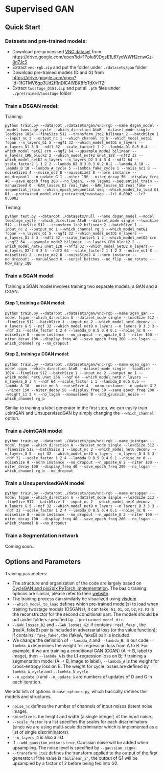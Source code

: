 # Supervised GAN #

## Quick Start ###

### Datasets and pre-trained models:
* Download pre-processed [VNC dataset](https://github.com/unidesigner/groundtruth-drosophila-vnc) from <https://drive.google.com/open?id=1PpIu89DgsE1L67yoWWH2cnwGz-8n7Jc5>
* Extract `vnc-rgb.zip` and put the folder under `./datasets/gan` folder
* Download pre-trained models (D and G) from <https://drive.google.com/open?id=1fGTMV6gp3Ud2fRnDlC4WBK8fxTdXvfTZ>
* Extract `twostage_D1G1.zip` and put all `.pth` files under `./pretrained/twostage` folder

### Train a DSGAN model:
Training:
```
python train.py --dataroot ./datasets/gan/vnc-rgb --name dsgan_model --model twostage_cycle --which_direction AtoB --dataset_mode single --loadSize 1024 --fineSize 512 --transform_1to2 bilinear_2 --batchSize 1 --input_nc 2 --output_nc 1 --which_channel rg_b --which_model_netG1 fcgan --n_layers_G1 5 --ngf1 32 --which_model_netD1 n_layers --n_layers_D1 3 3 --ndf1 32 --scale_factor1 1 2 --lambda_D1 0.5 0.4 --which_model_netG2 crn --ngf2 64 --upsample_mode2 bilinear --n_layers_CRN_block2 2 --which_model_netF2 unet_128 --nff2 32 --which_model_netD2 n_layers --n_layers_D2 3 4 3 4 --ndf2 64 --scale_factor2 1 1 2 2 --lambda_D2 0.3 0.3 0.2 0.2 --lambda_A 10 --lambda_B 10 --lambda_A_cycle 5 --lambda_fake_cycle 1 --noise_nc1 8 --noiseSize1 4 --noise_nc2 8 --noiseSize2 8 --norm instance --no_dropout1 --n_update_G 1 --niter 150 --niter_decay 50 --display_freq 40 --save_epoch_freq 200 --no_lsgan1 --no_lsgan2 --sequential_train --manualSeed 0 --GAN_losses_D2 real_fake --GAN_losses_G2 real_fake --sequential_train --which_epoch_sequential seq --which_model_to_load G1 D1 --pretrained_model_dir pretrained/twostage --lr1 0.0002 --lr2 0.0002
```

Testing:
```
python test.py --dataroot ./datasets/null --name dsgan_model --model twostage_cycle --which_direction AtoB --dataset_mode single --loadSize 512 --fineSize 512 --transform_1to2 bilinear_2 --batchSize 1 --input_nc 2 --output_nc 1 --which_channel rg_b --which_model_netG1 fcgan --n_layers_G1 5 --ngf1 32 --which_model_netD1 n_layers --n_layers_D1 3 3 --ndf1 32 --scale_factor1 1 2 --which_model_netG2 crn --ngf2 64 --upsample_mode2 bilinear --n_layers_CRN_block2 2 --which_model_netF2 unet_128 --nff2 32 --which_model_netD2 n_layers --n_layers_D2 3 4 3 4 --ndf2 64 --scale_factor2 1 1 2 2 --noise_nc1 8 --noiseSize1 2 --noise_nc2 8 --noiseSize2 4 --norm instance --no_dropout1 --manualSeed 0 --serial_batches --no_flip --no_rotate --how_many 100
```


### Train a SGAN model

Training a SGAN model involves training two separate models, a GAN and a CGAN.

#### Step 1, training a GAN model:
```
python train.py --dataroot ./datasets/gan/vnc-rgb --name sgan_gan --model fcgan --which_direction A --dataset_mode single --loadSize 512 --fineSize 512 --batchSize 1 --input_nc 2 --which_model_netG deconv --n_layers_G 5 --ngf 32 --which_model_netD n_layers --n_layers_D 3 3 3 --ndf 32 --scale_factor 1 2 4 --lambda_D 0.5 0.4 0.1 --noise_nc 8 --noiseSize 8 --norm instance --no_dropout --n_update_G 2 --niter 100 --niter_decay 100 --display_freq 40 --save_epoch_freq 200 --no_lsgan --which_channel rg --no_dropout
```

#### Step 2, training a CGAN model:
```
python train.py --dataroot ./datasets/gan/vnc-rgb --name sgan_cgan --model cgan --which_direction AtoB --dataset_mode single --loadSize 1024 --fineSize 512 --batchSize 1 --input_nc 2 --output_nc 1 --which_model_netG unet_256 --ngf 64 --which_model_netD n_layers --n_layers_D 3 4 --ndf 64 --scale_factor 1 1 --lambda_D 0.5 0.5 --lambda_A 10 --noise_nc 8 --noiseSize 4 --norm instance --n_update_G 2 --niter 150 --niter_decay 50 --display_freq 50 --save_epoch_freq 200 --weight_L1 2 4 --no_lsgan --manualSeed 0 --add_gaussian_noise --which_channel rg_b
```

Similar to training a label generator in the first step, we can easily train JointGAN and UnsupervisedGAN by simply changing the ```--which_channel``` option.

### Train a JointGAN model
```
python train.py --dataroot ./datasets/gan/vnc-rgb --name jointgan --model fcgan --which_direction A --dataset_mode single --loadSize 512 --fineSize 512 --batchSize 1 --input_nc 2 --which_model_netG deconv --n_layers_G 5 --ngf 32 --which_model_netD n_layers --n_layers_D 3 3 3 --ndf 32 --scale_factor 1 2 4 --lambda_D 0.5 0.4 0.1 --noise_nc 8 --noiseSize 8 --norm instance --no_dropout --n_update_G 2 --niter 100 --niter_decay 100 --display_freq 40 --save_epoch_freq 200 --no_lsgan --which_channel rg_b --no_dropout
```


### Train a UnsupervisedGAN model
```
python train.py --dataroot ./datasets/gan/vnc-rgb --name unsupgan --model fcgan --which_direction A --dataset_mode single --loadSize 512 --fineSize 512 --batchSize 1 --input_nc 2 --which_model_netG deconv --n_layers_G 5 --ngf 32 --which_model_netD n_layers --n_layers_D 3 3 3 --ndf 32 --scale_factor 1 2 4 --lambda_D 0.5 0.4 0.1 --noise_nc 8 --noiseSize 8 --norm instance --no_dropout --n_update_G 2 --niter 100 --niter_decay 100 --display_freq 40 --save_epoch_freq 200 --no_lsgan --which_channel b --no_dropout
```


### Train a Segmentation network
Coming soon...



## Options and Parameters #

Training parameters:
* The structure and organization of the code are largely based on [CycleGAN and pix2pix PyTorch implementation](https://github.com/junyanz/pytorch-CycleGAN-and-pix2pix). The basic training options are similar, please refer to their [website](https://github.com/junyanz/pytorch-CycleGAN-and-pix2pix#trainingtest-details).
* The training process can similarly be visualized using [visdom](https://github.com/facebookresearch/visdom).
* `--which_model_to_load` defines which pre-trained model(s) to load when training twostage models (DSGANs), it can take: `G1`, `D1`, `G2`, `D2`, `F2`. `F2` is the reconstructor for the second conditional part. The models should be put under folders specified by `--pretrained_model_dir`.
* `--GAN_losses_D2` and `--GAN_losses_G2`: if contains `'real_fake'`, the (realA, fakeB) pair is included in adversarial loss (or the value function); if contains `'fake_fake'`, the (fakeA, fakeB) pair is included.
* We change the definition of `--lambda_A` and `--lambda_B`: in our code `--lambda_A` determines the weight for regression loss from A to B. For example, if we are training a conditional GAN (CGAN) (A -> B,  label to image), then `--lambda_A` is the L1-regression loss on B; if training a segmentation model (A -> B, image to label), `--lambda_A` is the weight for cross-entropy loss on B. The weight for cycle losses are defined by `--lambda_A_cycle` and `--lambda_B_cycle`.
* `--n_update_D` and `--n_update_G` are numbers of updates of D and G in each iteration.

We add lots of options in `base_options.py`, which basically defines the models and structures.
* `noise_nc` defines the number of channels of input noises (latent noise image).
* `noiseSize` is the height and width (a single integer) of the input noise.
* `--scale_factor` is a list specifies the scales for each discriminators (since we are using multi-scale discriminator which is implemented as a list of single discriminators).
* `--n_layers_D` is also a list.
* If `--add_gaussian_noise` is `true`, Gaussian noise will be added when upsampling. The noise level is specified by `--gaussian_sigma`.
* `--transform_1to2` defines the transform applied to the output of the first generator. If the value is `'bilinear_2'`, the output of G1 will be upsampled by a factor of 2 before being fed into G2.
